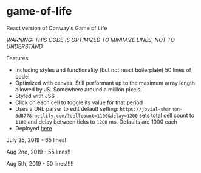 # game-of-life

React version of Conway's Game of Life

_WARNING: THIS CODE IS OPTIMIZED TO MINIMIZE LINES, NOT TO UNDERSTAND_

Features:

-   Including styles and functionality (but not react boilerplate) 50 lines of
    code!
-   Optimized with canvas. Still performant up to the maximum array length
    allowed by JS. Somewhere around a million pixels.
-   Styled with JSS
-   Click on each cell to toggle its value for that period
-   Uses a URL parser to edit default setting:
    `https://jovial-shannon-5d8778.netlify.com/?cellcount=1100&delay=1200` sets
    total cell count to `1100` and delay between ticks to `1200` ms. Defaults
    are 1000 each
-   Deployed
    [here](https://jovial-shannon-5d8778.netlify.com/?cellcount=11000&delay=100)

July 25, 2019 - 65 lines!

Aug 2nd, 2019 - 55 lines!!

Aug 5th, 2019 - 50 lines!!!!!
